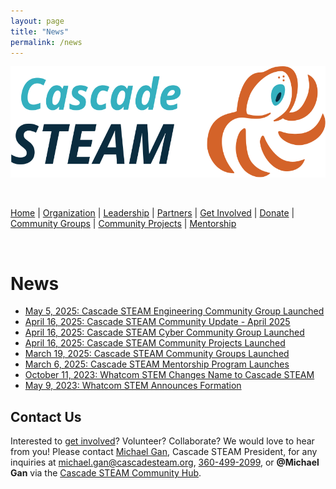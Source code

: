 ```yaml
---
layout: page
title: "News"
permalink: /news
---
```

<style>
  .header {
    display: none;
  }
  .footer {
    display: none;
  }
</style>

<p align="center"><img src="/assets/images/Cascade_STEAM_horizontal_logo_primary.svg" width="600" height="178" /></p>

<br>

[Home](/) | [Organization](/organization) | [Leadership](/leadership) | [Partners](/partners) | [Get Involved](/get-involved) | [Donate](/donate) | [Community Groups](/community-groups) | [Community Projects](/community-projects) | [Mentorship](/mentorship)

<br>

# News

- [May 5, 2025: Cascade STEAM Engineering Community Group Launched](/engineering)
- [April 16, 2025: Cascade STEAM Community Update - April 2025](/news/cascade-steam-community-update-april-2025)
- [April 16, 2025: Cascade STEAM Cyber Community Group Launched](/cyber)
- [April 16, 2025: Cascade STEAM Community Projects Launched](/community-projects)
- [March 19, 2025: Cascade STEAM Community Groups Launched](/community-groups)
- [March 6, 2025: Cascade STEAM Mentorship Program Launches](/mentorship)
- [October 11, 2023: Whatcom STEM Changes Name to Cascade STEAM](/news/whatcom-stem-changes-name-to-cascade-steam)
- [May 9, 2023: Whatcom STEM Announces Formation](/news/whatcom-stem-announces-formation)

## Contact Us

Interested to [get involved](/get-involved)? Volunteer? Collaborate? We would love to hear from you! Please contact [Michael Gan](https://www.linkedin.com/in/michaelbgan), Cascade STEAM President, for any inquiries at [michael.gan@cascadesteam.org](mailto:michael.gan@cascadesteam.org), [360-499-2099](tel:3604992099), or **@Michael Gan** via the [Cascade STEAM Community Hub](http://discord.cascadesteam.org).
